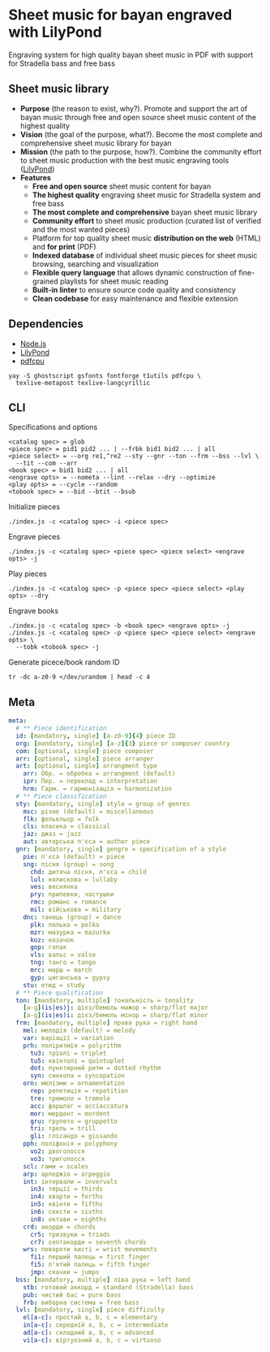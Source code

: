 # Sheet music for bayan engraved with LilyPond

Engraving system for high quality bayan sheet music in PDF with support for
Stradella bass and free bass

## Sheet music library

- **Purpose** (the reason to exist, why?). Promote and support the art of bayan
  music through free and open source sheet music content of the highest quality
- **Vision** (the goal of the purpose, what?). Become the most complete and
  comprehensive sheet music library for bayan
- **Mission** (the path to the purpose, how?). Combine the community effort to
  sheet music production with the best music engraving tools
  ([LilyPond](https://lilypond.org/))
- **Features**
    - **Free and open source** sheet music content for bayan
    - **The highest quality** engraving sheet music for Stradella system and
      free bass
    - **The most complete and comprehensive** bayan sheet music library
    - **Community effort** to sheet music production (curated list of verified
      and the most wanted pieces)
    - Platform for top quality sheet music **distribution on the web** (HTML)
      and **for print** (PDF)
    - **Indexed database** of individual sheet music pieces for sheet music
      browsing, searching and visualization
    - **Flexible query language** that allows dynamic construction of
      fine-grained playlists for sheet music reading
    - **Built-in linter** to ensure source code quality and consistency
    - **Clean codebase** for easy maintenance and flexible extension

## Dependencies

- [Node.js](https://nodejs.org/)
- [LilyPond](https://lilypond.org/)
- [pdfcpu](https://pdfcpu.io/)

```fish
yay -S ghostscript gsfonts fontforge t1utils pdfcpu \
  texlive-metapost texlive-langcyrillic
```

## CLI

Specifications and options
```fish
<catalog spec> = glob
<piece spec> = pid1 pid2 ... | --frbk bid1 bid2 ... | all
<piece select> = --org re1,^re2 --sty --gnr --ton --frm --bss --lvl \
  --tit --com --arr
<book spec> = bid1 bid2 ... | all
<engrave opts> = --nometa --lint --relax --dry --optimize
<play opts> = --cycle --random
<tobook spec> = --bid --btit --bsub
```

Initialize pieces

```fish
./index.js -c <catalog spec> -i <piece spec>
```

Engrave pieces

```fish
./index.js -c <catalog spec> <piece spec> <piece select> <engrave opts> -j
```

Play pieces

```fish
./index.js -c <catalog spec> -p <piece spec> <piece select> <play opts> --dry
```

Engrave books

```fish
./index.js -c <catalog spec> -b <book spec> <engrave opts> -j
./index.js -c <catalog spec> -p <piece spec> <piece select> <engrave opts> \
  --tobk <tobook spec> -j
```

Generate picece/book random ID

```fish
tr -dc a-z0-9 </dev/urandom | head -c 4
```

## Meta

```yaml
meta:
  # ** Piece identification
  id: [mandatory, single] [a-z0-9]{4} piece ID
  org: [mandatory, single] [a-z]{3} piece or composer country
  com: [optional, single] piece composer
  arr: [optional, single] piece arranger
  art: [optional, single] arrangment type
    arr: Обр. = обробка = arrangment (default)
    ipr: Пер. = переклад = interpretation
    hrm: Гарм. = гармонізація = harmonization
  # ** Piece classification
  sty: [mandatory, single] style = group of genres
    msc: різне (default) = miscellaneous
    flk: фолькльор = folk
    cls: класика = classical
    jaz: джаз = jazz
    aut: авторська п'єса = author piece
  gnr: [mandatory, single] gengre = specification of a style
    pie: п'єса (default) = piece
    sng: пісня (group) = song
      chd: дитяча пісня, п'єса = child
      lul: колискова = lullaby
      ves: веснянка
      pry: припевки, частушки
      rmc: романс = romance
      mil: військова = military
    dnc: танець (group) = dance
      plk: полька = polka
      mzr: мазурка = mazurka
      koz: козачок
      gop: гопак
      vls: вальс = valse
      tng: танго = tango
      mrc: марш = march
      gyp: циганська = gypsy
    stu: етюд = study
  # ** Piece qualification
  ton: [mandatory, multiple] тональність = tonality
    [a-g](is|es)j: дієз/бемоль мажор = sharp/flat major
    [a-g](is|es)i: дієз/бемоль мінор = sharp/flat minor
  frm: [mandatory, multiple] права рука = right hand
    mel: мелодія (default) = melody
    var: варіації = variation
    prh: поліритмія = polyrithm
      tu3: тріолі = triplet
      tu5: квінтолі = quintuplet
      dot: пунктирний ритм = dotted rhythm
      syn: синкопа = syncopation
    orn: мелізми = ornamentation
      rep: репетиція = repetition
      tre: тремоло = tremolo
      acc: форшлаг = acciaccatura
      mor: мордент = mordent
      gru: групето = gruppetto
      tri: трель = trill
      gli: глісандо = gissando
    pph: поліфонія = polyphony
      vo2: двоголосся
      vo3: триголосся
    scl: гами = scales
    arp: арпеджіо = arpeggio
    int: інтервали = invervals
      in3: терції = thirds
      in4: кварти = forths
      in5: квінти = fifths
      in6: сексти = sixths
      in8: октави = eighths
    crd: акорди = chords
      cr5: тризвуки = triads
      cr7: септакорди = seventh chords
    wrs: повороти кисті = wrist movements
      fi1: перший палець = first finger
      fi5: п'ятий палець = fifth finger
      jmp: скачки = jumps
  bss: [mandatory, multiple] ліва рука = left hand
    stb: готовий аккорд = standard (Stradella) bass
    pub: чистий бас = pure bass
    frb: виборна система = free bass
  lvl: [mandatory, single] piece difficulty
    el[a-c]: простий a, b, c = elementary
    in[a-c]: середній a, b, c = intermediate
    ad[a-c]: складний a, b, c = advanced
    vi[a-c]: віртуозний a, b, c = virtuoso
```
